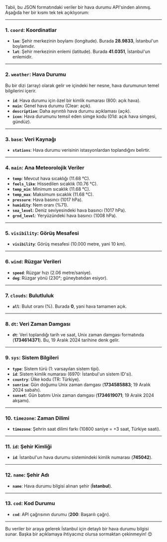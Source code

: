 Tabii, bu JSON formatındaki veriler bir hava durumu API'sinden alınmış. Aşağıda her bir kısmı tek tek açıklıyorum:

---

### **1. `coord`: Koordinatlar**
- **`lon`**: Şehir merkezinin boylamı (longitude). Burada **28.9833**, İstanbul'un boylamıdır.
- **`lat`**: Şehir merkezinin enlemi (latitude). Burada **41.0351**, İstanbul'un enlemidir.

---

### **2. `weather`: Hava Durumu**
Bu bir dizi (array) olarak gelir ve içindeki her nesne, hava durumunun temel bilgilerini içerir.
- **`id`**: Hava durumu için özel bir kimlik numarası (800: açık hava).
- **`main`**: Genel hava durumu (Clear: açık).
- **`description`**: Daha ayrıntılı hava durumu açıklaması (açık).
- **`icon`**: Hava durumunu temsil eden simge kodu (01d: açık hava simgesi, gündüz).

---

### **3. `base`: Veri Kaynağı**
- **`stations`**: Hava durumu verisinin istasyonlardan toplandığını belirtir.

---

### **4. `main`: Ana Meteorolojik Veriler**
- **`temp`**: Mevcut hava sıcaklığı (11.68 °C).
- **`feels_like`**: Hissedilen sıcaklık (10.76 °C).
- **`temp_min`**: Minimum sıcaklık (11.68 °C).
- **`temp_max`**: Maksimum sıcaklık (11.68 °C).
- **`pressure`**: Hava basıncı (1017 hPa).
- **`humidity`**: Nem oranı (%71).
- **`sea_level`**: Deniz seviyesindeki hava basıncı (1017 hPa).
- **`grnd_level`**: Yeryüzündeki hava basıncı (1008 hPa).

---

### **5. `visibility`: Görüş Mesafesi**
- **`visibility`**: Görüş mesafesi (10.000 metre, yani 10 km).

---

### **6. `wind`: Rüzgar Verileri**
- **`speed`**: Rüzgar hızı (2.06 metre/saniye).
- **`deg`**: Rüzgar yönü (230°; güneybatıdan esiyor).

---

### **7. `clouds`: Bulutluluk**
- **`all`**: Bulut oranı (%). Burada **0**, yani hava tamamen açık.

---

### **8. `dt`: Veri Zaman Damgası**
- **`dt`**: Veri toplandığı tarih ve saat, Unix zaman damgası formatında (**1734614371**). Bu, 19 Aralık 2024 tarihine denk gelir.

---

### **9. `sys`: Sistem Bilgileri**
- **`type`**: Sistem türü (1: varsayılan sistem tipi).
- **`id`**: Sistem kimlik numarası (6970: İstanbul'un sistem ID'si).
- **`country`**: Ülke kodu (TR: Türkiye).
- **`sunrise`**: Gün doğumu Unix zaman damgası (**1734585883**; 19 Aralık 2024 sabahı).
- **`sunset`**: Gün batımı Unix zaman damgası (**1734619071**; 19 Aralık 2024 akşamı).

---

### **10. `timezone`: Zaman Dilimi**
- **`timezone`**: Şehrin saat dilimi farkı (10800 saniye = +3 saat, Türkiye saati).

---

### **11. `id`: Şehir Kimliği**
- **`id`**: İstanbul'un hava durumu sistemindeki kimlik numarası (**745042**).

---

### **12. `name`: Şehir Adı**
- **`name`**: Hava durumu bilgisi alınan şehir (**İstanbul**).

---

### **13. `cod`: Kod Durumu**
- **`cod`**: API çağrısının durumu (**200**: Başarılı çağrı).

---

Bu veriler bir araya gelerek İstanbul için detaylı bir hava durumu bilgisi sunar. Başka bir açıklamaya ihtiyacınız olursa sormaktan çekinmeyin! 😊